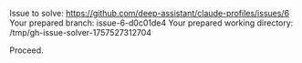 Issue to solve: https://github.com/deep-assistant/claude-profiles/issues/6
Your prepared branch: issue-6-d0c01de4
Your prepared working directory: /tmp/gh-issue-solver-1757527312704

Proceed.
